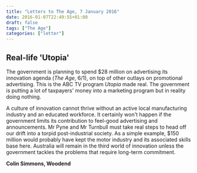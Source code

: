 ```yaml
---
title: "Letters to The Age, 7 January 2016"
date: 2016-01-07T22:49:55+01:00
draft: false
tags: ["The Age"]
categories: ["letter"]
---
```


## Real-life 'Utopia'

The government is planning to spend $28 million on advertising its innovation
agenda (_The Age_, 6/1), on top of other outlays on promotional advertising.
This is the ABC TV program _Utopia_ made real. The government is putting a lot
of taxpayers' money into a marketing program but in reality doing nothing.

A culture of innovation cannot thrive without an active local manufacturing
industry and an educated workforce. It certainly won't happen if the government
limits its contribution to feel-good advertising and announcements.  Mr Pyne and
Mr Turnbull must take real steps to head off our drift into a torpid
post-industrial society. As a simple example, $150 million would probably have
kept the motor industry and its associated skills base here.  Australia will
remain in the third world of innovation unless the government tackles the
problems that require long-term commitment.

**Colin Simmons, Woodend**


